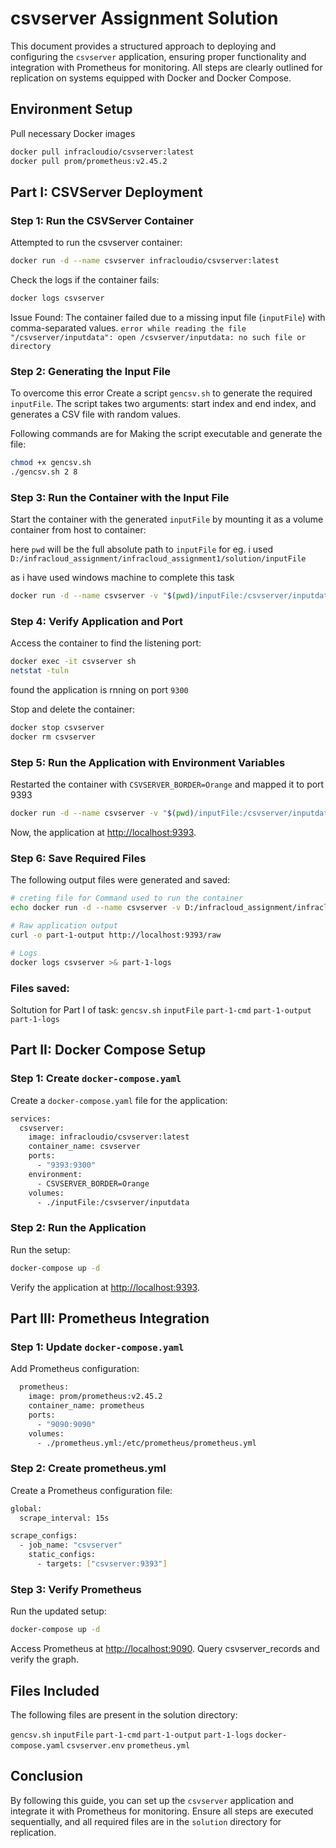 # csvserver Assignment Solution

This document provides a structured approach to deploying and configuring the `csvserver` application, ensuring proper functionality and integration with Prometheus for monitoring. All steps are clearly outlined for replication on systems equipped with Docker and Docker Compose.

## Environment Setup
Pull necessary Docker images
```sh
docker pull infracloudio/csvserver:latest
docker pull prom/prometheus:v2.45.2
```

## Part I: CSVServer Deployment
### Step 1: Run the CSVServer Container
Attempted to run the csvserver container:
```sh
docker run -d --name csvserver infracloudio/csvserver:latest
```
Check the logs if the container fails:
```sh
docker logs csvserver
```
Issue Found:
The container failed due to a missing input file (```inputFile```) with comma-separated values.
```error while reading the file "/csvserver/inputdata": open /csvserver/inputdata: no such file or directory```

### Step 2: Generating the Input File
To overcome this error Create a script ```gencsv.sh``` to generate the required ```inputFile```. The script takes two arguments: start index and end index, and generates a CSV file with random values.

Following commands are for Making the script executable and generate the file:
```sh
chmod +x gencsv.sh
./gencsv.sh 2 8
```

### Step 3: Run the Container with the Input File
Start the container with the generated ```inputFile``` by mounting it as a volume container from host to container:

here ```pwd``` will be the full absolute path to ```inputFile```
for eg. i used ```D:/infracloud_assignment/infracloud_assignment1/solution/inputFile```

as i have used windows machine to complete this task
```sh
docker run -d --name csvserver -v "$(pwd)/inputFile:/csvserver/inputdata" infracloudio/csvserver:latest
```

### Step 4: Verify Application and Port
Access the container to find the listening port:
```sh
docker exec -it csvserver sh  
netstat -tuln
```
found the application is rnning on port ```9300```

Stop and delete the container:
```sh
docker stop csvserver
docker rm csvserver
```

### Step 5: Run the Application with Environment Variables
Restarted the container with ```CSVSERVER_BORDER=Orange``` and mapped it to port 9393

```sh
docker run -d --name csvserver -v "$(pwd)/inputFile:/csvserver/inputdata" -e CSVSERVER_BORDER=Orange -p 9393:9300 infracloudio/csvserver:latest
```

Now, the application at [http://localhost:9393](http://localhost:9393).

### Step 6: Save Required Files
The following output files were generated and saved:
```bash
# creting file for Command used to run the container
echo docker run -d --name csvserver -v D:/infracloud_assignment/infracloud_assignment1/solution/inputFile:/csvserver/inputdata -p 9393:9300 -e CSVSERVER_BORDER=Orange infracloudio/csvserver:latest > part-1-cmd

# Raw application output
curl -o part-1-output http://localhost:9393/raw

# Logs
docker logs csvserver >& part-1-logs
```

### Files saved:
Soltution for Part I of task:
```gencsv.sh```
```inputFile```
```part-1-cmd```
```part-1-output```
```part-1-logs```

## Part II: Docker Compose Setup

### Step 1: Create ```docker-compose.yaml```
Create a ```docker-compose.yaml``` file for the application:
```sh
services:
  csvserver:
    image: infracloudio/csvserver:latest
    container_name: csvserver
    ports:
      - "9393:9300"
    environment:
      - CSVSERVER_BORDER=Orange
    volumes:
      - ./inputFile:/csvserver/inputdata
```
### Step 2: Run the Application
Run the setup:
```sh
docker-compose up -d
```

Verify the application at [http://localhost:9393](http://localhost:9393).
## Part III: Prometheus Integration
### Step 1: Update ```docker-compose.yaml```
Add Prometheus configuration:

```sh
  prometheus:
    image: prom/prometheus:v2.45.2
    container_name: prometheus
    ports:
      - "9090:9090"
    volumes:
      - ./prometheus.yml:/etc/prometheus/prometheus.yml
```
### Step 2: Create prometheus.yml
Create a Prometheus configuration file:

```sh
global:
  scrape_interval: 15s

scrape_configs:
  - job_name: "csvserver"
    static_configs:
      - targets: ["csvserver:9393"]
```
### Step 3: Verify Prometheus
Run the updated setup:
```sh
docker-compose up -d
```
Access Prometheus at [http://localhost:9090](http://localhost:9090). Query csvserver_records and verify the graph.

## Files Included
The following files are present in the solution directory:

```gencsv.sh```
```inputFile```
```part-1-cmd```
```part-1-output```
```part-1-logs```
```docker-compose.yaml```
```csvserver.env```
```prometheus.yml```

## Conclusion
By following this guide, you can set up the ```csvserver``` application and integrate it with Prometheus for monitoring. Ensure all steps are executed sequentially, and all required files are in the ```solution``` directory for replication.
